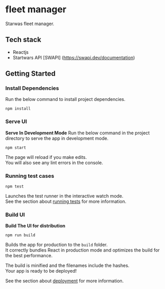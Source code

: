 # fleet manager
Starwas fleet manager.

## Tech stack
- Reactjs
- Startwars API [SWAPI] (https://swapi.dev/documentation)

## Getting Started
###  Install Dependencies
Run the below command to install project dependencies.

```
npm install
```
###  Serve UI
**Serve In Development Mode**
Run the below command in the project directory to serve the app in development mode.

```
npm start
```
The page will reload if you make edits.\
You will also see any lint errors in the console.

###  Running test cases

```
npm test
```

Launches the test runner in the interactive watch mode.\
See the section about [running tests](https://facebook.github.io/create-react-app/docs/running-tests) for more information.

### Build UI
**Build The UI for distribution**

```
npm run build
```
Builds the app for production to the `build` folder.\
It correctly bundles React in production mode and optimizes the build for the best performance.

The build is minified and the filenames include the hashes.\
Your app is ready to be deployed!

See the section about [deployment](https://facebook.github.io/create-react-app/docs/deployment) for more information.

